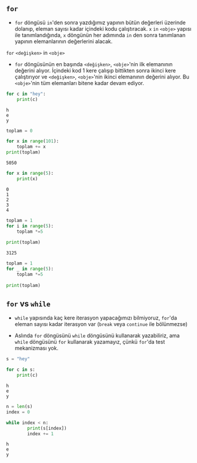 ## `for`

* `for` döngüsü `in`'den sonra yazdığımız yapının bütün değerleri üzerinde dolanıp, eleman sayısı kadar içindeki kodu çalıştıracak. `x` `in` `<obje>` yapısı ile tanımlandığında, `x` döngünün her adımında `in` den sonra tanımlanan yapının elemanlarının değerlerini alacak.

`for` `<değişken>` in `<obje>`

* `for` döngüsünün en başında `<değişken>`, `<obje>`'nin ilk elemanının değerini alıyor. İçindeki kod 1 kere çalışıp bittikten sonra ikinci kere çalıştırıyor ve `<değişken>`, `<obje>`'nin ikinci elemanının değerini alıyor. Bu `<obje>`'nin tüm elemanları bitene kadar devam ediyor.

```python
for c in "hey":
    print(c)
```

    h
    e
    y

```python
toplam = 0

for x in range(101):
    toplam += x
print(toplam)
```

    5050

```python
for x in range(5):
    print(x)
```

    0
    1
    2
    3
    4


```python
toplam = 1
for i in range(5):
    toplam *=5
    
print(toplam)
```

    3125

```python
toplam = 1
for _ in range(5):
    toplam *=5
    
print(toplam)
```

## `for` vs `while`

* `while` yapısında kaç kere iterasyon yapacağımızı bilmiyoruz, `for`'da eleman sayısı kadar iterasyon var (`break` veya `continue` ile bölünmezse)

* Aslında `for` döngüsünü `while` döngüsünü kullanarak yazabiliriz, ama `while` döngüsünü `for` kullanarak yazamayız, çünkü `for`'da test mekanizması yok.


```python
s = "hey"
```

```python
for c in s:
    print(c)
```

    h
    e
    y

```python
n = len(s)
index = 0

while index < n:
        print(s[index])
        index += 1
```

    h
    e
    y
